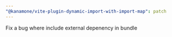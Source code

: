 ```yaml
---
"@kanamone/vite-plugin-dynamic-import-with-import-map": patch
---
```


Fix a bug where include external depenency in bundle
